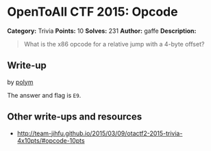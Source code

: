 # OpenToAll CTF 2015: Opcode

**Category:** Trivia
**Points:** 10
**Solves:** 231
**Author:** gaffe
**Description:** 

> What is the x86 opcode for a relative jump with a 4-byte offset?

## Write-up

by [polym](https://github.com/abpolym)

The answer and flag is `E9`.

## Other write-ups and resources

* <http://team-jihfu.github.io/2015/03/09/otactf2-2015-trivia-4x10pts/#opcode-10pts>